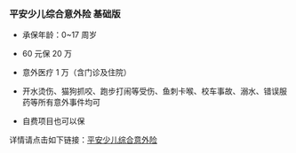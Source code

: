 ### 平安少儿综合意外险 基础版

-   承保年龄：0~17 周岁

-   60 元保 20 万

-   意外医疗 1 万（含门诊及住院）

-   开水烫伤、猫狗抓咬、跑步打闹等受伤、鱼刺卡喉、校车事故、溺水、错误服药等所有意外事件均可

-   自费项目也可以保

详情请点击如下链接：[平安少儿综合意外险](https://cps.qixin18.com/ytc1048058/product/detail-103952-128349.html)
